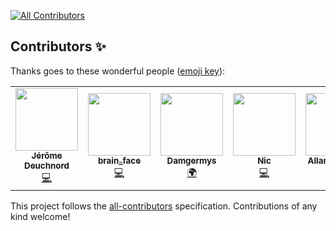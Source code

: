 
<!-- ALL-CONTRIBUTORS-BADGE:START - Do not remove or modify this section -->
[![All Contributors](https://img.shields.io/badge/all_contributors-6-orange.svg?style=flat-square)](#contributors-)
<!-- ALL-CONTRIBUTORS-BADGE:END -->
## Contributors ✨

Thanks goes to these wonderful people ([emoji key](https://allcontributors.org/docs/en/emoji-key)):

<!-- ALL-CONTRIBUTORS-LIST:START - Do not remove or modify this section -->
<!-- prettier-ignore-start -->
<!-- markdownlint-disable -->
<table>
  <tr>
    <td align="center"><a href="https://deuchnord.fr/"><img src="https://avatars.githubusercontent.com/u/7600265?v=4?s=100" width="100px;" alt=""/><br /><sub><b>Jérôme Deuchnord</b></sub></a><br /><a href="https://github.com/Jérôme Deuchnord/kosmorro/commits?author=Deuchnord" title="Code">💻</a></td>
    <td align="center"><a href="https://github.com/Brainface1"><img src="https://avatars.githubusercontent.com/u/40472418?v=4?s=100" width="100px;" alt=""/><br /><sub><b>brain_face</b></sub></a><br /><a href="https://github.com/Jérôme Deuchnord/kosmorro/commits?author=Brainface1" title="Code">💻</a></td>
    <td align="center"><a href="https://github.com/Damgermys"><img src="https://avatars.githubusercontent.com/u/82285874?v=4?s=100" width="100px;" alt=""/><br /><sub><b>Damgermys</b></sub></a><br /><a href="#translation-Damgermys" title="Translation">🌍</a></td>
    <td align="center"><a href="https://github.com/nicfb"><img src="https://avatars.githubusercontent.com/u/19811100?v=4?s=100" width="100px;" alt=""/><br /><sub><b>Nic</b></sub></a><br /><a href="https://github.com/Jérôme Deuchnord/kosmorro/commits?author=nicfb" title="Code">💻</a></td>
    <td align="center"><a href="https://liberapay.com/kingu/"><img src="https://avatars.githubusercontent.com/u/13802408?v=4?s=100" width="100px;" alt=""/><br /><sub><b>Allan Nordhøy</b></sub></a><br /><a href="#translation-comradekingu" title="Translation">🌍</a></td>
    <td align="center"><a href="https://amaury.carrade.eu/"><img src="https://avatars.githubusercontent.com/u/1417570?v=4?s=100" width="100px;" alt=""/><br /><sub><b>Amaury Carrade</b></sub></a><br /><a href="#translation-AmauryCarrade" title="Translation">🌍</a></td>
  </tr>
</table>

<!-- markdownlint-restore -->
<!-- prettier-ignore-end -->

<!-- ALL-CONTRIBUTORS-LIST:END -->

This project follows the [all-contributors](https://github.com/all-contributors/all-contributors) specification. Contributions of any kind welcome!
